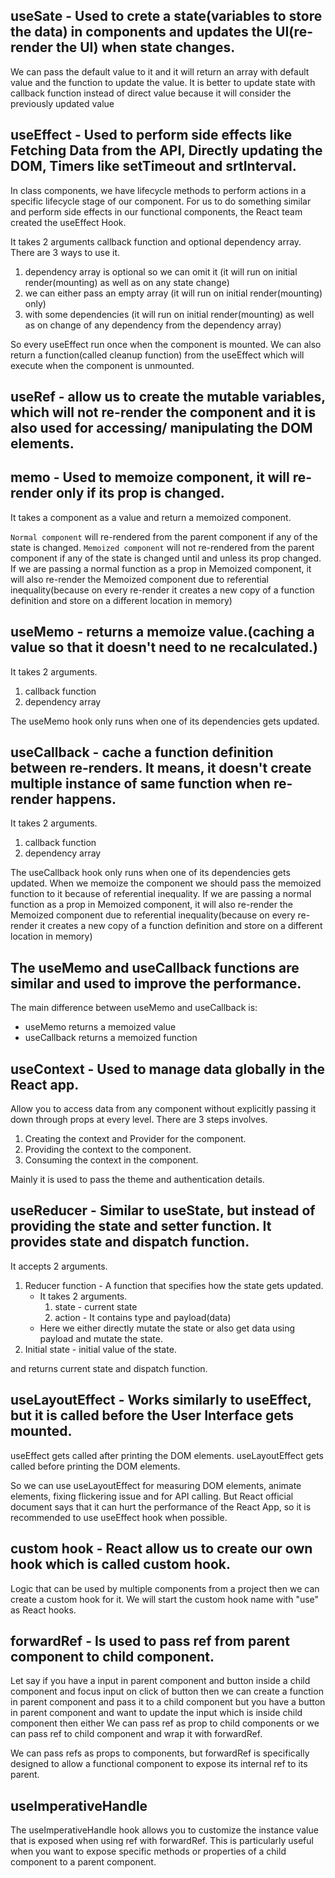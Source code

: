 ## useSate - Used to crete a state(variables to store the data) in components and updates the UI(re-render the UI) when state changes.

We can pass the default value to it and it will return an array with default value and the function to update the value.
It is better to update state with callback function instead of direct value because it will consider the previously updated value

## useEffect - Used to perform side effects like Fetching Data from the API, Directly updating the DOM, Timers like setTimeout and srtInterval.

In class components, we have lifecycle methods to perform actions in a specific lifecycle stage of our component. For us to do something similar and perform side effects in our functional components, the React team created the useEffect Hook.

It takes 2 arguments callback function and optional dependency array.
There are 3 ways to use it.

1. dependency array is optional so we can omit it (it will run on initial render(mounting) as well as on any state change)
2. we can either pass an empty array (it will run on initial render(mounting) only)
3. with some dependencies (it will run on initial render(mounting) as well as on change of any dependency from the dependency array)

So every useEffect run once when the component is mounted.
We can also return a function(called cleanup function) from the useEffect which will execute when the component is unmounted.

## useRef - allow us to create the mutable variables, which will not re-render the component and it is also used for accessing/ manipulating the DOM elements.

## memo - Used to memoize component, it will re-render only if its prop is changed.

It takes a component as a value and return a memoized component.

`Normal component` will re-rendered from the parent component if any of the state is changed.
`Memoized component` will not re-rendered from the parent component if any of the state is changed until and unless its prop changed.
If we are passing a normal function as a prop in Memoized component, it will also re-render the Memoized component due to referential inequality(because on every re-render it creates a new copy of a function definition and store on a different location in memory)

## useMemo - returns a memoize value.(caching a value so that it doesn't need to ne recalculated.)

It takes 2 arguments.

1. callback function
2. dependency array

The useMemo hook only runs when one of its dependencies gets updated.

## useCallback - cache a function definition between re-renders. It means, it doesn't create multiple instance of same function when re-render happens.

It takes 2 arguments.

1. callback function
2. dependency array

The useCallback hook only runs when one of its dependencies gets updated.
When we memoize the component we should pass the memoized function to it because of referential inequality.
If we are passing a normal function as a prop in Memoized component, it will also re-render the Memoized component due to referential inequality(because on every re-render it creates a new copy of a function definition and store on a different location in memory)

## The useMemo and useCallback functions are similar and used to improve the performance.

The main difference between useMemo and useCallback is:

- useMemo returns a memoized value
- useCallback returns a memoized function

## useContext - Used to manage data globally in the React app.

Allow you to access data from any component without explicitly passing it down through props at every level.
There are 3 steps involves.

1. Creating the context and Provider for the component.
2. Providing the context to the component.
3. Consuming the context in the component.

Mainly it is used to pass the theme and authentication details.

## useReducer - Similar to useState, but instead of providing the state and setter function. It provides state and dispatch function.

It accepts 2 arguments.

1. Reducer function - A function that specifies how the state gets updated.
   - It takes 2 arguments.
     1. state - current state
     2. action - It contains type and payload(data)
   - Here we either directly mutate the state or also get data using payload and mutate the state.
2. Initial state - initial value of the state.

and returns current state and dispatch function.

## useLayoutEffect - Works similarly to useEffect, but it is called before the User Interface gets mounted.

useEffect gets called after printing the DOM elements.
useLayoutEffect gets called before printing the DOM elements.

So we can use useLayoutEffect for measuring DOM elements, animate elements, fixing flickering issue and for API calling.
But React official document says that it can hurt the performance of the React App, so it is recommended to use useEffect hook when possible.

## custom hook - React allow us to create our own hook which is called custom hook.

Logic that can be used by multiple components from a project then we can create a custom hook for it.
We will start the custom hook name with "use" as React hooks.

## forwardRef - Is used to pass ref from parent component to child component.

Let say if you have a input in parent component and button inside a child component and focus input on click of button then we can create a function in parent component and pass it to a child component but you have a button in parent component and want to update the input which is inside child component then either We can pass ref as prop to child components or we can pass ref to child component and wrap it with forwardRef.

We can pass refs as props to components, but forwardRef is specifically designed to allow a functional component to expose its internal ref to its parent.

## useImperativeHandle

The useImperativeHandle hook allows you to customize the instance value that is exposed when using ref with forwardRef. This is particularly useful when you want to expose specific methods or properties of a child component to a parent component.
